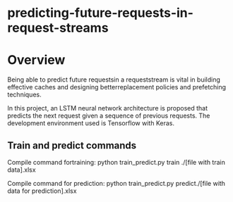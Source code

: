 # predicting-future-requests-in-request-streams

# Overview 

Being able to predict future requestsin a requeststream is vital in building
effective caches and designing betterreplacement policies and prefetching
techniques.

In this project, an LSTM neural network architecture is proposed that predicts the next request
given a sequence of previous requests. The development environment
used is Tensorflow with Keras.

## Train and predict commands 

Compile command fortraining: python train_predict.py train ./[file with
train data].xlsx

Compile command for prediction: python train_predict.py predict./[file
with data for prediction].xlsx

